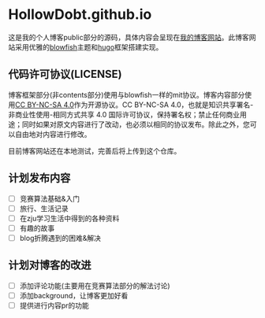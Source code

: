 # HollowDobt.github.io

这是我的个人博客public部分的源码，具体内容会呈现在[我的博客网站](https://hollowdobt.github.io/)。此博客网站采用优雅的[blowfish](https://github.com/nunocoracao/blowfish)主题和[hugo](https://github.com/gohugoio/hugo)框架搭建实现。

## 代码许可协议(LICENSE)

博客框架部分(非contents部分)使用与blowfish一样的mit协议。博客内容部分使用[CC BY-NC-SA 4.0](https://creativecommons.org/licenses/by-nc-sa/4.0/)作为开源协议。CC BY-NC-SA 4.0，也就是知识共享署名-非商业性使用-相同方式共享 4.0 国际许可协议，保持署名权；禁止任何商业用途；同时如果对原文内容进行了改动，也必须以相同的协议发布。除此之外，您可以自由地对内容进行修改。

目前博客网站还在本地测试，完善后将上传到这个仓库。

## 计划发布内容

- [ ] 竞赛算法基础&入门
- [ ] 旅行、生活记录
- [ ] 在zju学习生活中得到的各种资料
- [ ] 有趣的故事
- [ ] blog折腾遇到的困难&解决

## 计划对博客的改进

- [ ] 添加评论功能(主要用在竞赛算法部分的解法讨论)
- [ ] 添加background，让博客更加好看
- [ ] 提供进行内容pr的功能
